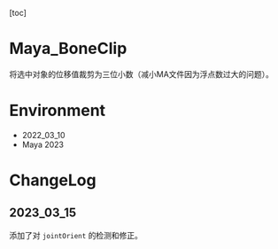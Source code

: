 [toc]

# Maya_BoneClip

将选中对象的位移值裁剪为三位小数（减小MA文件因为浮点数过大的问题）。

# Environment
- 2022_03_10
- Maya 2023

# ChangeLog
## 2023_03_15
添加了对 `jointOrient` 的检测和修正。